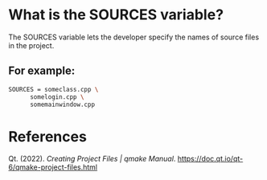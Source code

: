# What is the SOURCES variable? 


The SOURCES variable lets the developer specify the names of source files in the project.


## For example: 
```bash 
SOURCES = someclass.cpp \
      somelogin.cpp \
      somemainwindow.cpp
 ``` 
 
 

# References 
Qt. (2022). *Creating Project Files | qmake Manual*. <https://doc.qt.io/qt-6/qmake-project-files.html> 
